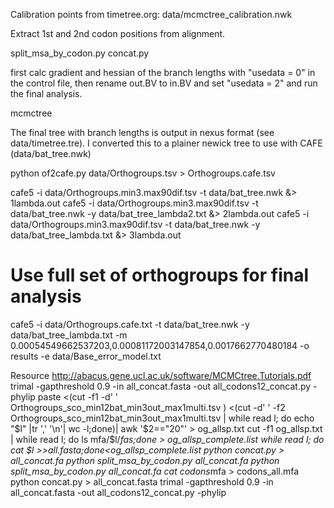 
Calibration points from timetree.org: data/mcmctree_calibration.nwk

Extract 1st and 2nd codon positions from alignment.

split_msa_by_codon.py
concat.py



first calc gradient and hessian of the branch lengths with "usedata = 0" in the control file, then rename out.BV to in.BV and set "usedata = 2" and run the final analysis.

mcmctree

The final tree with branch lengths is output in nexus format (see data/timetree.tre). I converted this to a plainer newick tree to use with CAFE (data/bat_tree.nwk) 

python of2cafe.py data/Orthogroups.tsv > Orthogroups.cafe.tsv


cafe5 -i data/Orthogroups.min3.max90dif.tsv -t data/bat_tree.nwk &> 1lambda.out
cafe5 -i data/Orthogroups.min3.max90dif.tsv -t data/bat_tree.nwk -y data/bat_tree_lambda2.txt &> 2lambda.out
cafe5 -i data/Orthogroups.min3.max90dif.tsv -t data/bat_tree.nwk -y data/bat_tree_lambda.txt &> 3lambda.out

# Use full set of orthogroups for final analysis
cafe5 -i data/Orthogroups.cafe.txt -t data/bat_tree.nwk -y data/bat_tree_lambda.txt -m 0.00054549662537203,0.00081172003147854,0.0017662770480184 -o results -e data/Base_error_model.txt

Resource
http://abacus.gene.ucl.ac.uk/software/MCMCtree.Tutorials.pdf
trimal -gapthreshold 0.9 -in all_concat.fasta -out all_codons12_concat.py -phylip
paste <(cut -f1 -d' ' Orthogroups_sco_min12bat_min3out_max1multi.tsv ) <(cut -d' ' -f2 Orthogroups_sco_min12bat_min3out_max1multi.tsv | while read l; do echo "$l" |tr ',' '\n'| wc -l;done)| awk '$2=="20"' > og_allsp.txt
cut -f1 og_allsp.txt | while read l; do ls mfa/$l/*fas;done > og_allsp_complete.list
while read l; do cat $l >>all.fasta;done<og_allsp_complete.list
python concat.py > all_concat.fa
python split_msa_by_codon.py all_concat.fa
python split_msa_by_codon.py all_concat.fa
cat codons*mfa > codons_all.mfa
python concat.py > all_concat.fasta 
trimal -gapthreshold 0.9 -in all_concat.fasta -out all_codons12_concat.py -phylip
